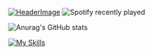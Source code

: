 [![HeaderImage](https://scriptsandstyles.neocities.org/github-profile/head.png)](https://github.com/einfachniemmand/)
![Spotify recently played](https://spotify-recently-played-readme.vercel.app/api?user=jeffreyca16&count=1)
 
![Anurag's GitHub stats](https://github-readme-stats.vercel.app/api?username=anuraghazra&show_icons=true&theme=radical)
 
[![My Skills](https://skillicons.dev/icons?i=js,html,css,cloudflare,github,linux,postman)](https://github.com/tandpfun/skill-icons)

